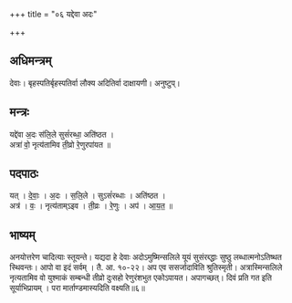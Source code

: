 +++
title = "०६ यद्देवा अदः"

+++
## अधिमन्त्रम्
देवाः। बृहस्पतिर्बृहस्पतिर्वा लौक्य अदितिर्वा दाक्षायणी। अनुष्टुप्।

## मन्त्रः
यद्दे॑वा अ॒दः स॑लि॒ले सुसं॑रब्धा॒ अति॑ष्ठत ।  
अत्रा॑ वो॒ नृत्य॑तामिव ती॒व्रो रे॒णुरपा॑यत ॥

## पदपाठः
यत् । दे॒वाः॒ । अ॒दः । स॒लि॒ले । सुऽसं॑रब्धाः । अति॑ष्ठत ।  
अत्र॑ । वः॒ । नृत्य॑ताम्ऽइव । ती॒व्रः । रे॒णुः । अप॑ । आ॒य॒त॒ ॥

## भाष्यम्
अनयोत्तरेण चादित्याः स्तूयन्ते। यद्यदा हे देवाः अदोऽमुष्मिन्सलिले यूयं सुसंरब्द्धाः सुष्ठु लब्धात्मनोऽतिष्थत स्थिवन्तः। आपो वा इदं सर्वम् । तै. आ. १०-२२। अप एव ससर्जादाविति श्रुतिस्मृती। अत्रास्मिन्सलिले नृत्यतामिव वो युश्माकं सम्बन्धी तीव्रो दुःसहो रेणुरंशभुत एकोऽपायत। अपागच्छत्। दिवं प्रति गत इति सूर्याभिप्रायम् । परा मार्ताण्डमास्यदिति वक्ष्यति॥६॥